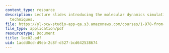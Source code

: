 ```yaml
---
content_type: resource
description: Lecture slides introducing the molecular dynamics simulation and numerical
  techniques.
file: https://ol-ocw-studio-app-qa.s3.amazonaws.com/courses/1-978-from-nano-to-macro-introduction-to-atomistic-modeling-techniques-january-iap-2007/1acdd0cdd9eb2c8fd527bcd642538674_lec02.pdf
file_type: application/pdf
resourcetype: Document
title: lec02.pdf
uid: 1acdd0cd-d9eb-2c8f-d527-bcd642538674
---
```

